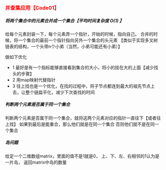 ### <font color="red">**并查集应用【Code01】**</font>

##### **将两个集合中的元素合并成一个集合【平均时间复杂度 O(1) 】**
给每个元素封装一下，每个元素弄一个指针，开始的时候，指向自己。
合并的时候，将一个集合的最前一个指针指向另外一个集合的头元素
【类似于实现多叉树链表的结构，一个头带n个小弟（当然，小弟可能还有小弟）】

做如下优化
* 1 最好是有一个指标能够直接看到集合的大小，将小的挂在大的上面【减少找头的步骤】
* 2 用map映射代替指针
* 3 往上找也是一个优化，在找的过程中，将子节点都连到最大的祖先节点上去，让整个链扁平化，减少下次查找的时间

##### **判断两个元素是否属于同一个集合**
判断两个元素是否属于同一个集合，就将这两个元素对应的指针一直往下【或者往上找】
如果到最后是能重合，那么他们就是在同一个集合
否则他们就不是在同一个集合



##### **岛问题**
给定一个二维数组matrix，里面的值不是1就是0，
上、下、左、右相邻的1认为是一片岛，
返回matrix中岛的数量

